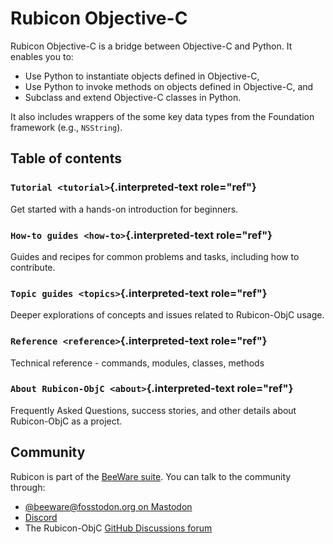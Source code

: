 # Rubicon Objective-C

Rubicon Objective-C is a bridge between Objective-C and Python. It
enables you to:

- Use Python to instantiate objects defined in Objective-C,
- Use Python to invoke methods on objects defined in Objective-C, and
- Subclass and extend Objective-C classes in Python.

It also includes wrappers of the some key data types from the Foundation
framework (e.g., `NSString`).

## Table of contents

### `Tutorial <tutorial>`{.interpreted-text role="ref"}

Get started with a hands-on introduction for beginners.

### `How-to guides <how-to>`{.interpreted-text role="ref"}

Guides and recipes for common problems and tasks, including how to
contribute.

### `Topic guides <topics>`{.interpreted-text role="ref"}

Deeper explorations of concepts and issues related to Rubicon-ObjC
usage.

### `Reference <reference>`{.interpreted-text role="ref"}

Technical reference - commands, modules, classes, methods

### `About Rubicon-ObjC <about>`{.interpreted-text role="ref"}

Frequently Asked Questions, success stories, and other details about
Rubicon-ObjC as a project.

## Community

Rubicon is part of the [BeeWare suite](https://beeware.org). You can
talk to the community through:

- [@beeware@fosstodon.org on Mastodon](https://fosstodon.org/@beeware)
- [Discord](https://beeware.org/bee/chat/)
- The Rubicon-ObjC [GitHub Discussions
  forum](https://github.com/beeware/rubicon-objc/discussions)
